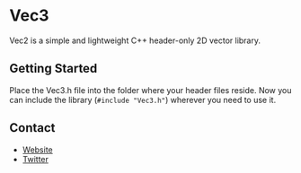 # Vec3

Vec2 is a simple and lightweight C++ header-only 2D vector library.

## Getting Started

Place the Vec3.h file into the folder where your header files reside. Now you can include the library (`#include "Vec3.h"`) wherever you need to use it.

## Contact

* [Website](https://plisskit.w3spaces.com)
* [Twitter](https://twitter.com/plisskit)